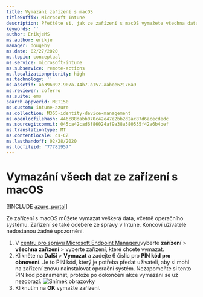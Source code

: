 ```yaml
---
title: Vymazání zařízení s macOS
titleSuffix: Microsoft Intune
description: Přečtěte si, jak ze zařízení s macOS vymažete všechna data, včetně operačního systému.
keywords: ''
author: ErikjeMS
ms.author: erikje
manager: dougeby
ms.date: 02/27/2020
ms.topic: conceptual
ms.service: microsoft-intune
ms.subservice: remote-actions
ms.localizationpriority: high
ms.technology: ''
ms.assetid: ab396092-907a-44b7-a157-aabee62176a9
ms.reviewer: coferro
ms.suite: ems
search.appverid: MET150
ms.custom: intune-azure
ms.collection: M365-identity-device-management
ms.openlocfilehash: 446c88dabb070c42e47e2bb2d2ac87d6acecdedc
ms.sourcegitcommit: 045ca42cad6f86024af9a38a380535f42a6b4bef
ms.translationtype: MT
ms.contentlocale: cs-CZ
ms.lasthandoff: 02/28/2020
ms.locfileid: "77781957"
---
```

# <a name="erase-all-data-from-a-macos-device"></a>Vymazání všech dat ze zařízení s macOS

[!INCLUDE [azure_portal](../includes/azure_portal.md)]

Ze zařízení s macOS můžete vymazat veškerá data, včetně operačního systému. Zařízení se také odebere ze správy v Intune. Koncoví uživatelé nedostanou žádné upozornění.

1. V [centru pro správu Microsoft Endpoint Manageru](https://go.microsoft.com/fwlink/?linkid=2109431)vyberte **zařízení** > **všechna zařízení** > vyberte zařízení, které chcete vymazat.
2. Klikněte na **Další** > **Vymazat** a zadejte 6 číslic pro **PIN kód pro obnovení**. Je to PIN kód, který je potřeba předat uživateli, aby si mohl na zařízení znovu nainstalovat operační systém. Nezapomeňte si tento PIN kód poznamenat, protože po dokončení akce vymazání se už nezobrazí.
![Snímek obrazovky](./media/device-erase/providepin.png)
3. Kliknutím na **OK** vymažte zařízení.
